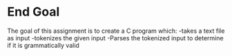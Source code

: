 # End Goal
The goal of this assignment is to create a C program which:
	-takes a text file as input
	-tokenizes the given input
	-Parses the tokenized input to determine if it is grammatically valid 
